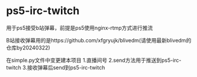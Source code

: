 # ps5-irc-twitch
用于ps5接受b站弹幕，前提是ps5使用nginx-rtmp方式进行推流

B站接收弹幕用的是https://github.com/xfgryujk/blivedm(请使用最新blivedm的仓库by20240322)

在simple.py文件中变更建本项目
1.直播间号
2.send方法用于推送到ps5-irc-twitch
3.接收弹幕后send到ps5-irc-twitch
